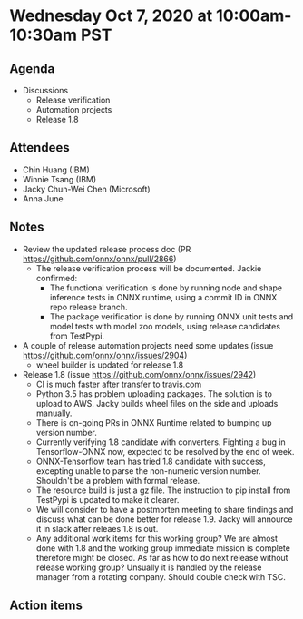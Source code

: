 # Wednesday Oct 7, 2020 at 10:00am-10:30am PST

## Agenda
* Discussions
    * Release verification
    * Automation projects
    * Release 1.8

## Attendees 
* Chin Huang (IBM)
* Winnie Tsang (IBM)
* Jacky Chun-Wei Chen (Microsoft)
* Anna June 

## Notes
* Review the updated release process doc (PR https://github.com/onnx/onnx/pull/2866)
  * The release verification process will be documented. Jackie confirmed:
    * The functional verification is done by running node and shape inference tests in ONNX runtime, using a commit ID in ONNX repo release branch.
    * The package verification is done by running ONNX unit tests and model tests with model zoo models, using release candidates from TestPypi.
* A couple of release automation projects need some updates (issue https://github.com/onnx/onnx/issues/2904)
  * wheel builder is updated for release 1.8
* Release 1.8 (issue https://github.com/onnx/onnx/issues/2942)
  * CI is much faster after transfer to travis.com
  * Python 3.5 has problem uploading packages. The solution is to upload to AWS. Jacky builds wheel files on the side and uploads manually.
  * There is on-going PRs in ONNX Runtime related to bumping up version number.
  * Currently verifying 1.8 candidate with converters. Fighting a bug in Tensorflow-ONNX now, expected to be resolved by the end of week.
  * ONNX-Tensorflow team has tried 1.8 candidate with success, excepting unable to parse the non-numeric version number. Shouldn't be a problem with formal release.
  * The resource build is just a gz file. The instruction to pip install from TestPypi is updated to make it clearer.
  * We will consider to have a postmorten meeting to share findings and discuss what can be done better for release 1.9. Jacky will annource it in slack after releaes 1.8 is out.
  * Any additional work items for this working group? We are almost done with 1.8 and the working group immediate mission is complete therefore might be closed. As far as how to do next release without release working group? Unsually it is handled by the release manager from a rotating company. Should double check with TSC.

## Action items
